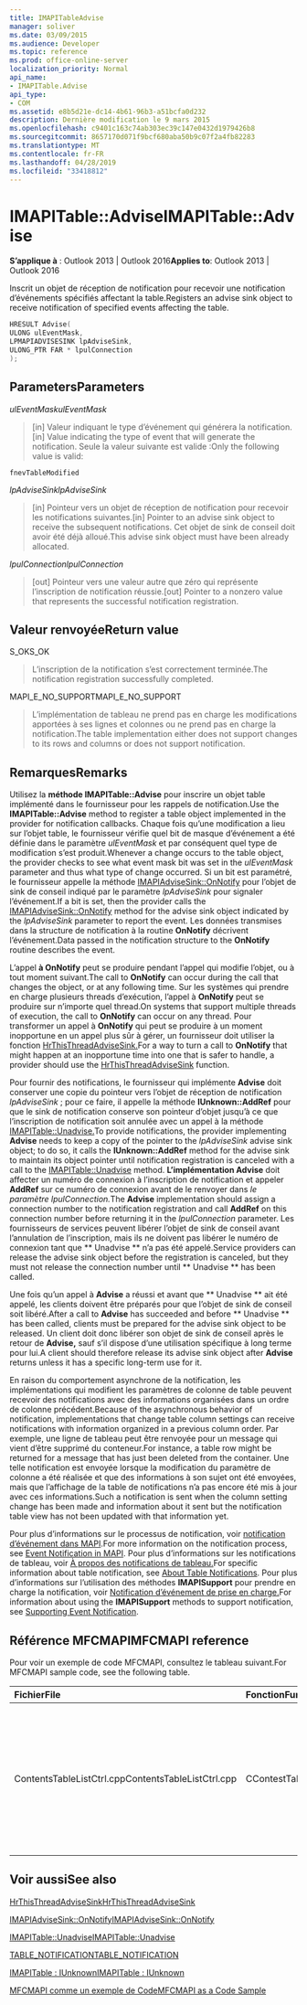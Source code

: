 ```yaml
---
title: IMAPITableAdvise
manager: soliver
ms.date: 03/09/2015
ms.audience: Developer
ms.topic: reference
ms.prod: office-online-server
localization_priority: Normal
api_name:
- IMAPITable.Advise
api_type:
- COM
ms.assetid: e8b5d21e-dc14-4b61-96b3-a51bcfa0d232
description: Dernière modification le 9 mars 2015
ms.openlocfilehash: c9401c163c74ab303ec39c147e0432d1979426b8
ms.sourcegitcommit: 8657170d071f9bcf680aba50b9c07f2a4fb82283
ms.translationtype: MT
ms.contentlocale: fr-FR
ms.lasthandoff: 04/28/2019
ms.locfileid: "33418812"
---
```

# <a name="imapitableadvise"></a><span data-ttu-id="a0a6e-103">IMAPITable::Advise</span><span class="sxs-lookup"><span data-stu-id="a0a6e-103">IMAPITable::Advise</span></span>

  
  
<span data-ttu-id="a0a6e-104">**S’applique à** : Outlook 2013 | Outlook 2016</span><span class="sxs-lookup"><span data-stu-id="a0a6e-104">**Applies to**: Outlook 2013 | Outlook 2016</span></span> 
  
<span data-ttu-id="a0a6e-105">Inscrit un objet de réception de notification pour recevoir une notification d’événements spécifiés affectant la table.</span><span class="sxs-lookup"><span data-stu-id="a0a6e-105">Registers an advise sink object to receive notification of specified events affecting the table.</span></span>
  
```cpp
HRESULT Advise(
ULONG ulEventMask,
LPMAPIADVISESINK lpAdviseSink,
ULONG_PTR FAR * lpulConnection
);
```

## <a name="parameters"></a><span data-ttu-id="a0a6e-106">Parameters</span><span class="sxs-lookup"><span data-stu-id="a0a6e-106">Parameters</span></span>

 <span data-ttu-id="a0a6e-107">_ulEventMask_</span><span class="sxs-lookup"><span data-stu-id="a0a6e-107">_ulEventMask_</span></span>
  
> <span data-ttu-id="a0a6e-108">[in] Valeur indiquant le type d’événement qui générera la notification.</span><span class="sxs-lookup"><span data-stu-id="a0a6e-108">[in] Value indicating the type of event that will generate the notification.</span></span> <span data-ttu-id="a0a6e-109">Seule la valeur suivante est valide :</span><span class="sxs-lookup"><span data-stu-id="a0a6e-109">Only the following value is valid:</span></span>
    
 `fnevTableModified`
  
 <span data-ttu-id="a0a6e-110">_lpAdviseSink_</span><span class="sxs-lookup"><span data-stu-id="a0a6e-110">_lpAdviseSink_</span></span>
  
> <span data-ttu-id="a0a6e-111">[in] Pointeur vers un objet de réception de notification pour recevoir les notifications suivantes.</span><span class="sxs-lookup"><span data-stu-id="a0a6e-111">[in] Pointer to an advise sink object to receive the subsequent notifications.</span></span> <span data-ttu-id="a0a6e-112">Cet objet de sink de conseil doit avoir été déjà alloué.</span><span class="sxs-lookup"><span data-stu-id="a0a6e-112">This advise sink object must have been already allocated.</span></span>
    
 <span data-ttu-id="a0a6e-113">_lpulConnection_</span><span class="sxs-lookup"><span data-stu-id="a0a6e-113">_lpulConnection_</span></span>
  
> <span data-ttu-id="a0a6e-114">[out] Pointeur vers une valeur autre que zéro qui représente l’inscription de notification réussie.</span><span class="sxs-lookup"><span data-stu-id="a0a6e-114">[out] Pointer to a nonzero value that represents the successful notification registration.</span></span>
    
## <a name="return-value"></a><span data-ttu-id="a0a6e-115">Valeur renvoyée</span><span class="sxs-lookup"><span data-stu-id="a0a6e-115">Return value</span></span>

<span data-ttu-id="a0a6e-116">S_OK</span><span class="sxs-lookup"><span data-stu-id="a0a6e-116">S_OK</span></span> 
  
> <span data-ttu-id="a0a6e-117">L’inscription de la notification s’est correctement terminée.</span><span class="sxs-lookup"><span data-stu-id="a0a6e-117">The notification registration successfully completed.</span></span>
    
<span data-ttu-id="a0a6e-118">MAPI_E_NO_SUPPORT</span><span class="sxs-lookup"><span data-stu-id="a0a6e-118">MAPI_E_NO_SUPPORT</span></span> 
  
> <span data-ttu-id="a0a6e-119">L’implémentation de tableau ne prend pas en charge les modifications apportées à ses lignes et colonnes ou ne prend pas en charge la notification.</span><span class="sxs-lookup"><span data-stu-id="a0a6e-119">The table implementation either does not support changes to its rows and columns or does not support notification.</span></span>
    
## <a name="remarks"></a><span data-ttu-id="a0a6e-120">Remarques</span><span class="sxs-lookup"><span data-stu-id="a0a6e-120">Remarks</span></span>

<span data-ttu-id="a0a6e-121">Utilisez la **méthode IMAPITable::Advise** pour inscrire un objet table implémenté dans le fournisseur pour les rappels de notification.</span><span class="sxs-lookup"><span data-stu-id="a0a6e-121">Use the **IMAPITable::Advise** method to register a table object implemented in the provider for notification callbacks.</span></span> <span data-ttu-id="a0a6e-122">Chaque fois qu’une modification a lieu sur l’objet table, le fournisseur vérifie quel bit de masque d’événement a été définie dans le paramètre  _ulEventMask_ et par conséquent quel type de modification s’est produit.</span><span class="sxs-lookup"><span data-stu-id="a0a6e-122">Whenever a change occurs to the table object, the provider checks to see what event mask bit was set in the  _ulEventMask_ parameter and thus what type of change occurred.</span></span> <span data-ttu-id="a0a6e-123">Si un bit est paramétré, le fournisseur appelle la méthode [IMAPIAdviseSink::OnNotify](imapiadvisesink-onnotify.md) pour l’objet de sink de conseil indiqué par le paramètre  _lpAdviseSink_ pour signaler l’événement.</span><span class="sxs-lookup"><span data-stu-id="a0a6e-123">If a bit is set, then the provider calls the [IMAPIAdviseSink::OnNotify](imapiadvisesink-onnotify.md) method for the advise sink object indicated by the  _lpAdviseSink_ parameter to report the event.</span></span> <span data-ttu-id="a0a6e-124">Les données transmises dans la structure de notification à la routine **OnNotify** décrivent l’événement.</span><span class="sxs-lookup"><span data-stu-id="a0a6e-124">Data passed in the notification structure to the **OnNotify** routine describes the event.</span></span> 
  
<span data-ttu-id="a0a6e-125">L’appel **à OnNotify** peut se produire pendant l’appel qui modifie l’objet, ou à tout moment suivant.</span><span class="sxs-lookup"><span data-stu-id="a0a6e-125">The call to **OnNotify** can occur during the call that changes the object, or at any following time.</span></span> <span data-ttu-id="a0a6e-126">Sur les systèmes qui prendre en charge plusieurs threads d’exécution, l’appel à **OnNotify** peut se produire sur n’importe quel thread.</span><span class="sxs-lookup"><span data-stu-id="a0a6e-126">On systems that support multiple threads of execution, the call to **OnNotify** can occur on any thread.</span></span> <span data-ttu-id="a0a6e-127">Pour transformer un appel à **OnNotify** qui peut se produire à un moment inopportune en un appel plus sûr à gérer, un fournisseur doit utiliser la fonction [HrThisThreadAdviseSink.](hrthisthreadadvisesink.md)</span><span class="sxs-lookup"><span data-stu-id="a0a6e-127">For a way to turn a call to **OnNotify** that might happen at an inopportune time into one that is safer to handle, a provider should use the [HrThisThreadAdviseSink](hrthisthreadadvisesink.md) function.</span></span> 
  
<span data-ttu-id="a0a6e-128">Pour fournir des notifications, le fournisseur qui implémente **Advise** doit conserver une copie du pointeur vers l’objet de réception de notification _lpAdviseSink_ ; pour ce faire, il appelle la méthode **IUnknown::AddRef** pour que le sink de notification conserve son pointeur d’objet jusqu’à ce que l’inscription de notification soit annulée avec un appel à la méthode [IMAPITable::Unadvise.](imapitable-unadvise.md)</span><span class="sxs-lookup"><span data-stu-id="a0a6e-128">To provide notifications, the provider implementing **Advise** needs to keep a copy of the pointer to the  _lpAdviseSink_ advise sink object; to do so, it calls the **IUnknown::AddRef** method for the advise sink to maintain its object pointer until notification registration is canceled with a call to the [IMAPITable::Unadvise](imapitable-unadvise.md) method.</span></span> <span data-ttu-id="a0a6e-129">**L’implémentation Advise** doit affecter un numéro de connexion à l’inscription de notification et appeler **AddRef** sur ce numéro de connexion avant de le renvoyer dans _le paramètre lpulConnection._</span><span class="sxs-lookup"><span data-stu-id="a0a6e-129">The **Advise** implementation should assign a connection number to the notification registration and call **AddRef** on this connection number before returning it in the  _lpulConnection_ parameter.</span></span> <span data-ttu-id="a0a6e-130">Les fournisseurs de services peuvent libérer l’objet de sink de conseil avant l’annulation de l’inscription, mais ils ne doivent pas libérer le numéro de connexion tant que \*\* Unadvise \*\* n’a pas été appelé.</span><span class="sxs-lookup"><span data-stu-id="a0a6e-130">Service providers can release the advise sink object before the registration is canceled, but they must not release the connection number until \*\* Unadvise \*\* has been called.</span></span> 
  
<span data-ttu-id="a0a6e-131">Une fois qu’un appel à **Advise** a réussi et avant que \*\* Unadvise \*\* ait été appelé, les clients doivent être préparés pour que l’objet de sink de conseil soit libéré.</span><span class="sxs-lookup"><span data-stu-id="a0a6e-131">After a call to **Advise** has succeeded and before \*\* Unadvise \*\* has been called, clients must be prepared for the advise sink object to be released.</span></span> <span data-ttu-id="a0a6e-132">Un client doit donc libérer son objet de sink de conseil après le retour de **Advise,** sauf s’il dispose d’une utilisation spécifique à long terme pour lui.</span><span class="sxs-lookup"><span data-stu-id="a0a6e-132">A client should therefore release its advise sink object after **Advise** returns unless it has a specific long-term use for it.</span></span> 
  
<span data-ttu-id="a0a6e-133">En raison du comportement asynchrone de la notification, les implémentations qui modifient les paramètres de colonne de table peuvent recevoir des notifications avec des informations organisées dans un ordre de colonne précédent.</span><span class="sxs-lookup"><span data-stu-id="a0a6e-133">Because of the asynchronous behavior of notification, implementations that change table column settings can receive notifications with information organized in a previous column order.</span></span> <span data-ttu-id="a0a6e-134">Par exemple, une ligne de tableau peut être renvoyée pour un message qui vient d’être supprimé du conteneur.</span><span class="sxs-lookup"><span data-stu-id="a0a6e-134">For instance, a table row might be returned for a message that has just been deleted from the container.</span></span> <span data-ttu-id="a0a6e-135">Une telle notification est envoyée lorsque la modification du paramètre de colonne a été réalisée et que des informations à son sujet ont été envoyées, mais que l’affichage de la table de notifications n’a pas encore été mis à jour avec ces informations.</span><span class="sxs-lookup"><span data-stu-id="a0a6e-135">Such a notification is sent when the column setting change has been made and information about it sent but the notification table view has not been updated with that information yet.</span></span>
  
<span data-ttu-id="a0a6e-136">Pour plus d’informations sur le processus de notification, voir [notification d’événement dans MAPI](event-notification-in-mapi.md).</span><span class="sxs-lookup"><span data-stu-id="a0a6e-136">For more information on the notification process, see [Event Notification in MAPI](event-notification-in-mapi.md).</span></span> <span data-ttu-id="a0a6e-137">Pour plus d’informations sur les notifications de tableau, voir [À propos des notifications de tableau.](about-table-notifications.md)</span><span class="sxs-lookup"><span data-stu-id="a0a6e-137">For specific information about table notification, see [About Table Notifications](about-table-notifications.md).</span></span> <span data-ttu-id="a0a6e-138">Pour plus d’informations sur l’utilisation des méthodes **IMAPISupport** pour prendre en charge la notification, voir [Notification d’événement de prise en charge.](supporting-event-notification.md)</span><span class="sxs-lookup"><span data-stu-id="a0a6e-138">For information about using the **IMAPISupport** methods to support notification, see [Supporting Event Notification](supporting-event-notification.md).</span></span>
  
## <a name="mfcmapi-reference"></a><span data-ttu-id="a0a6e-139">Référence MFCMAPI</span><span class="sxs-lookup"><span data-stu-id="a0a6e-139">MFCMAPI reference</span></span>

<span data-ttu-id="a0a6e-140">Pour voir un exemple de code MFCMAPI, consultez le tableau suivant.</span><span class="sxs-lookup"><span data-stu-id="a0a6e-140">For MFCMAPI sample code, see the following table.</span></span>
  
|<span data-ttu-id="a0a6e-141">**Fichier**</span><span class="sxs-lookup"><span data-stu-id="a0a6e-141">**File**</span></span>|<span data-ttu-id="a0a6e-142">**Fonction**</span><span class="sxs-lookup"><span data-stu-id="a0a6e-142">**Function**</span></span>|<span data-ttu-id="a0a6e-143">**Commentaire**</span><span class="sxs-lookup"><span data-stu-id="a0a6e-143">**Comment**</span></span>|
|:-----|:-----|:-----|
|<span data-ttu-id="a0a6e-144">ContentsTableListCtrl.cpp</span><span class="sxs-lookup"><span data-stu-id="a0a6e-144">ContentsTableListCtrl.cpp</span></span>  <br/> |<span data-ttu-id="a0a6e-145">CContestTableListCtrl::NotificationOn</span><span class="sxs-lookup"><span data-stu-id="a0a6e-145">CContestTableListCtrl::NotificationOn</span></span>  <br/> |<span data-ttu-id="a0a6e-146">MFCMAPI utilise la **méthode IMAPITable::Advise** pour s’inscrire aux notifications afin de permettre à l’affichage tableau de rester à jour.</span><span class="sxs-lookup"><span data-stu-id="a0a6e-146">MFCMAPI uses the **IMAPITable::Advise** method to register for notifications to allow the table view to stay current.</span></span>  <br/> |
   
## <a name="see-also"></a><span data-ttu-id="a0a6e-147">Voir aussi</span><span class="sxs-lookup"><span data-stu-id="a0a6e-147">See also</span></span>



[<span data-ttu-id="a0a6e-148">HrThisThreadAdviseSink</span><span class="sxs-lookup"><span data-stu-id="a0a6e-148">HrThisThreadAdviseSink</span></span>](hrthisthreadadvisesink.md)
  
[<span data-ttu-id="a0a6e-149">IMAPIAdviseSink::OnNotify</span><span class="sxs-lookup"><span data-stu-id="a0a6e-149">IMAPIAdviseSink::OnNotify</span></span>](imapiadvisesink-onnotify.md)
  
[<span data-ttu-id="a0a6e-150">IMAPITable::Unadvise</span><span class="sxs-lookup"><span data-stu-id="a0a6e-150">IMAPITable::Unadvise</span></span>](imapitable-unadvise.md)
  
[<span data-ttu-id="a0a6e-151">TABLE_NOTIFICATION</span><span class="sxs-lookup"><span data-stu-id="a0a6e-151">TABLE_NOTIFICATION</span></span>](table_notification.md)
  
[<span data-ttu-id="a0a6e-152">IMAPITable : IUnknown</span><span class="sxs-lookup"><span data-stu-id="a0a6e-152">IMAPITable : IUnknown</span></span>](imapitableiunknown.md)


[<span data-ttu-id="a0a6e-153">MFCMAPI comme un exemple de Code</span><span class="sxs-lookup"><span data-stu-id="a0a6e-153">MFCMAPI as a Code Sample</span></span>](mfcmapi-as-a-code-sample.md)

